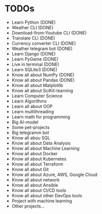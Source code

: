 # TODOs
- Learn Python (DONE)
- Weather CLI (DONE)
- Download-from-Youtube CLI (DONE)
- Translate CLI (DONE)
- Currency converter CLI (DONE)
- Weather telegram bot (DONE)
- Learn Django (DONE)
- Learn PyGame (DONE)
- Live in terminal (DONE)
- Learn SQLite3 (DONE)
- Know all about NumPy (DONE)
- Know all about Pandas (DONE)
- Know all about Matplotlib
- Know all about SciKit-learning
- Learn Computer Science
- Learn Algorithms
- Learn all about OOP
- Learn multithreading
- Learn math for programming
- Big AI-model
- Some pet-projects
- Big telegramm bot
- Know all abou SQL
- Know all about Data Analysis
- Know all about Machine Learning
- Know all about Docker
- Know all about Kubernetes
- Know all about Terraform
- Know all about Git
- Know all about Azure, AWS, Google Cloud
- Know all about network
- Know all about Ansible
- Know all about CI/CD tools
- Know all about other DevOps tools
- Project with machine learning
- Other projects...
